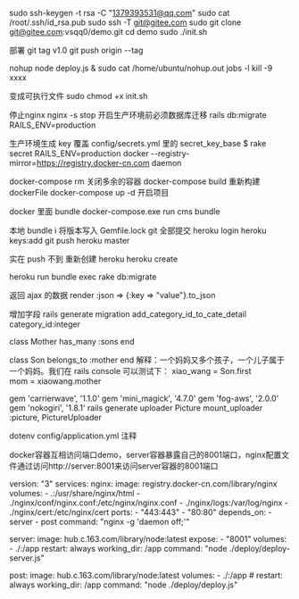 sudo ssh-keygen -t rsa -C "1379393531@qq.com"
sudo cat /root/.ssh/id_rsa.pub
sudo ssh -T git@gitee.com
sudo git clone git@gitee.com:vsqq0/demo.git
cd demo
sudo ./init.sh

部署
git tag v1.0
git push origin --tag

nohup node deploy.js &
sudo cat /home/ubuntu/nohup.out
jobs -l
kill -9 xxxx

变成可执行文件
sudo chmod +x init.sh 

停止nginx
nginx -s stop
开启生产环境前必须数据库迁移
rails db:migrate RAILS_ENV=production

生产环境生成 key 覆盖 config/secrets.yml 里的 secret_key_base
$ rake secret RAILS_ENV=production
docker --registry-mirror=https://registry.docker-cn.com daemon

docker-compose rm 关闭多余的容器
docker-compose build 重新构建 dockerFile
docker-compose up -d 开启项目

docker 里面 bundle
docker-compose.exe run cms bundle

本地 bundle i 将版本写入 Gemfile.lock
git 全部提交
heroku login
heroku keys:add
git push heroku master

实在 push 不到 重新创建 heroku
heroku create

heroku run bundle exec rake db:migrate

返回 ajax 的数据
render :json => {:key => "value"}.to_json

增加字段
rails generate migration add_category_id_to_cate_detail category_id:integer

class Mother
has_many :sons
end

class Son
belongs_to :mother
end
解释：一个妈妈又多个孩子，一个儿子属于一个妈妈。我们在 rails console 可以测试下：
xiao_wang = Son.first  
mom = xiaowang.mother

gem 'carrierwave',             '1.1.0'
gem 'mini_magick',             '4.7.0'
gem 'fog-aws',                 '2.0.0'
gem 'nokogiri',                '1.8.1'
rails generate uploader Picture
mount_uploader :picture, PictureUploader

dotenv config/application.yml 注释

docker容器互相访问端口demo，server容器暴露自己的8001端口，nginx配置文件通过访问http://server:8001来访问server容器的8001端口

version: "3"
services:
  nginx:
    image: registry.docker-cn.com/library/nginx
    volumes:
      - .:/usr/share/nginx/html
      - ./nginx/conf/nginx.conf:/etc/nginx/nginx.conf
      - ./nginx/logs:/var/log/nginx
      - ./nginx/cert:/etc/nginx/cert
    ports:
      - "443:443"
      - "80:80"
    depends_on:
      - server
      - post
    command: "nginx -g 'daemon off;'"

  server:
    image: hub.c.163.com/library/node:latest
    expose:
      - "8001"
    volumes:
      - ./:/app
    restart: always
    working_dir: /app
    command: "node ./deploy/deploy-server.js"
  
  post:
    image: hub.c.163.com/library/node:latest
    volumes:
      - ./:/app
    # restart: always
    working_dir: /app
    command: "node ./deploy/deploy.js"   
